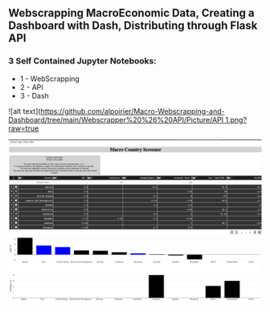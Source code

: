 ## Webscrapping MacroEconomic Data, Creating a Dashboard with Dash, Distributing through Flask API

### 3 Self Contained Jupyter Notebooks: 
- 1 - WebScrapping 
- 2 - API 
- 3 - Dash

![alt text]([https://github.com/alpoirier/Macro-Webscrapping-and-Dashboard/tree/main/Webscrapper%20%26%20API/Picture/API 1.png?raw=true](https://github.com/alpoirier/Macro-Webscrapping-and-Dashboard/blob/main/Webscrapper%20%26%20API/Picture/API%201.png)

![alt text](https://github.com/alpoirier/Macro-Webscrapping-and-Dashboard/blob/main/Webscrapper%20%26%20API/Picture/Dash%201.png)
